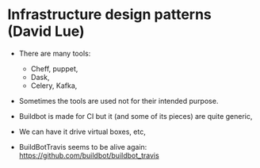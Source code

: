 # Infrastructure design patterns (David Lue)

- There are many tools:
  - Cheff, puppet,
  - Dask,
  - Celery, Kafka,
- Sometimes the tools are used not for their intended purpose.
- Buildbot is made for CI but it (and some of its pieces) are quite generic,
- We can have it drive virtual boxes, etc,

- BuildBotTravis seems to be alive again:
  https://github.com/buildbot/buildbot_travis
